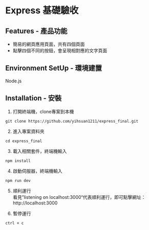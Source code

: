 # Express 基礎驗收

## Features - 產品功能  
- 簡易的網頁應用頁面，共有四個頁面
- 點擊四個不同的按鈕，會呈現相對應的文字頁面

## Environment SetUp - 環境建置
Node.js

## Installation - 安裝
1. 打開終端機，clone專案到本機  
```
git clone https://github.com/yihsuan1211/express_final.git
```

2. 進入專案資料夾  
```
cd express_final
```

3. 載入相關套件，終端機輸入  
```
npm install
```

4. 啟動伺服器，終端機輸入  
```
npm run dev
```

5. 順利運行  
  看見”listening on localhost:3000“代表順利運行，即可點擊網址：http://localhost:3000

6. 暫停運行  
```
ctrl + c
```